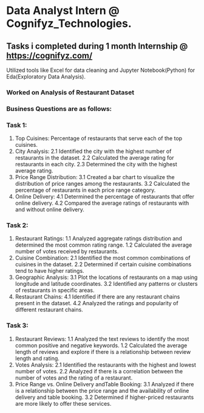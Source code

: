 # Data Analyst Intern @ Cognifyz_Technologies.
## <b>Tasks i completed during 1 month Internship @ https://cognifyz.com/</b>
Utilized tools like Excel for data cleaning and Jupyter Notebook(Python) for Eda(Exploratory Data Analysis).
### <b>Worked on Analysis of Restaurant Dataset</b>
### Business Questions are as follows:
### Task 1:
1. Top Cuisines: Percentage of restaurants that serve each of the top cuisines.
2. City Analysis:
   2.1 Identified the city with the highest number of restaurants in the dataset.
   2.2 Calculated the average rating for restaurants in each city.
   2.3 Determined the city with the highest average rating.
3. Price Range Distribution:
   3.1 Created a bar chart to visualize the distribution of price ranges among the restaurants.
   3.2 Calculated the percentage of restaurants in each price range category.
4. Online Delivery:
   4.1 Determined the percentage of restaurants that offer online delivery.
   4.2 Compared the average ratings of restaurants with and without online delivery.
### Task 2:
1. Restaurant Ratings:
   1.1 Analyzed aggregate ratings distribution and determined the most common rating range.
   1.2 Calculated the average number of votes received by restaurants.
2. Cuisine Combination:
   2.1 Identified the most common combinations of cuisines in the dataset.
   2.2 Determined if certain cuisine combinations tend to have higher ratings.
3. Geographic Analysis:
   3.1 Plot the locations of restaurants on a map using longitude and latitude coordinates.
   3.2 Identified any patterns or clusters of restaurants in specific areas.
4. Restaurant Chains:
   4.1 Identified if there are any restaurant chains present in the dataset.
   4.2 Analyzed the ratings and popularity of different restaurant chains.
### Task 3:
1. Restaurant Reviews:
   1.1 Analyzed the text reviews to identify the most common positive and negative keywords.
   1.2 Calculated the average length of reviews and explore if there is a relationship between review length and rating.
2. Votes Analysis:
   2.1 Identified the restaurants with the highest and lowest number of votes.
   2.2 Analyzed if there is a correlation between the number of votes and the rating of a restaurant.
3. Price Range vs. Online Delivery andTable Booking:
   3.1 Analyzed if there is a relationship between the price range and the availability of online delivery and table booking.
   3.2 Determined if higher-priced restaurants are more likely to offer these services.
